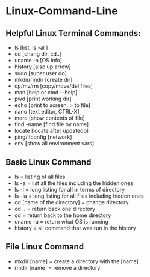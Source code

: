 # Linux-Command-Line

<h2>Helpful Linux Terminal Commands:</h2>

- ls [list, ls -al ]
- cd [chang dir, cd..]
- uname -a [OS info]
- history [also up arrow]
- sudo [super user do]
- mkdir/rmdir [create dir]
- cp/mv/rm [copy/move/del files]
- man [help or cmd --help]
- pwd [print working dir]
- echo [print to screen, > to file]
- nano [text editor, CTRL-X]
- more [show contents of file]
- find -name [find file by name]
- locate [locate after updatedb]
- ping/ifconfig [network]
- env [show all environment vars]

<h2></h2>

<h2>Basic Linux Command</h2>

- ls = listing of all files
- ls -a = list all the files including the hidden ones
- ls -l = long listing for all in terms of directory
- ls -la = long listing for all files including hidden ones
- cd [name of the directory] = change directory
- cd .. = return back one directory
- cd = return back to the home directory
- uname -a = return what OS is running
- history = all command that was run in the history

<h2></h2>

<h2>File Linux Command</h2>

- mkdir [name] = create a directory with the [name]
- rmdir [name] = remove a directory
